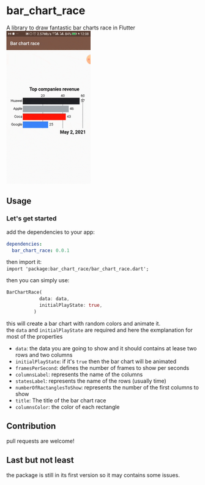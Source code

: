 # bar_chart_race

 A library to draw fantastic bar charts race in Flutter  
<img src="https://github.com/younes38/bar_chart_race/blob/main/bar_chart_race.gif" width="220" height="400" />

## Usage 

### Let's get started  
add the dependencies to your app:

```yaml
dependencies:
  bar_chart_race: 0.0.1
```
then import it:  
```import 'package:bar_chart_race/bar_chart_race.dart';```

then you can simply use: 

```Dart
BarChartRace(
            data: data,
            initialPlayState: true,
          )
```
this will create a bar chart with random colors and animate it.  
the  ``` data ``` and ``` initialPlayState ``` are required and here the exmplanation for most of the properties  
* ``` data ```: the data you are going to show and it should contains at lease two rows and two columns
* ``` initialPlayState ```: if it's ```true``` then the bar chart will be animated
* ``` framesPerSecond ```: defines the number of frames to show per seconds
* ``` columnsLabel ```: represents the name of the columns
* ``` statesLabel ```: represents the name of the rows (usually time)
* ``` numberOfRactanglesToShow ```: represents the number of the first columns to show
* ``` title ```: The title of the bar chart race
* ``` columnsColor ```: the color of each rectangle

## Contribution
pull requests are welcome!

## Last but not least
the package is still in its first version so it may contains some issues.
